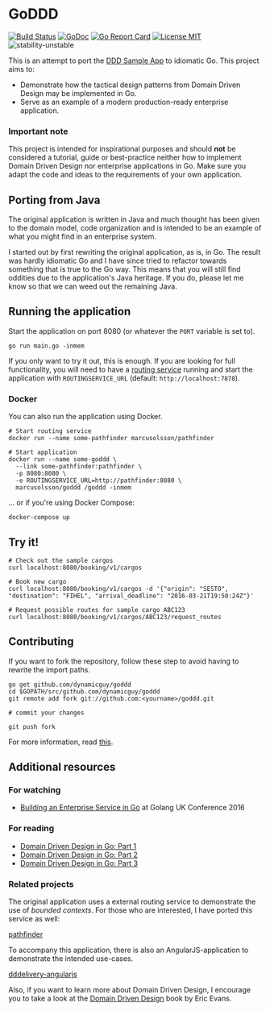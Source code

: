 # GoDDD 

[![Build Status](https://travis-ci.org/marcusolsson/goddd.svg?branch=master)](https://travis-ci.org/marcusolsson/goddd)
[![GoDoc](https://img.shields.io/badge/godoc-reference-blue.svg?style=flat)](https://godoc.org/github.com/dynamicguy/goddd)
[![Go Report Card](https://goreportcard.com/badge/github.com/dynamicguy/goddd)](https://goreportcard.com/report/github.com/dynamicguy/goddd)
[![License MIT](https://img.shields.io/badge/license-MIT-lightgrey.svg?style=flat)](LICENSE)
![stability-unstable](https://img.shields.io/badge/stability-unstable-yellow.svg)

This is an attempt to port the [DDD Sample App](https://github.com/citerus/dddsample-core) to idiomatic Go. This project aims to:

- Demonstrate how the tactical design patterns from Domain Driven Design may be implemented in Go. 
- Serve as an example of a modern production-ready enterprise application.

### Important note

This project is intended for inspirational purposes and should **not** be considered a tutorial, guide or best-practice neither how to implement Domain Driven Design nor enterprise applications in Go. Make sure you adapt the code and ideas to the requirements of your own application.

## Porting from Java

The original application is written in Java and much thought has been given to the domain model, code organization and is intended to be an example of what you might find in an enterprise system.

I started out by first rewriting the original application, as is, in Go. The result was hardly idiomatic Go and I have since tried to refactor towards something that is true to the Go way. This means that you will still find oddities due to the application's Java heritage. If you do, please let me know so that we can weed out the remaining Java.

## Running the application

Start the application on port 8080 (or whatever the `PORT` variable is set to).

```
go run main.go -inmem
```

If you only want to try it out, this is enough. If you are looking for full functionality, you will need to have a [routing service](https://github.com/marcusolsson/pathfinder) running and start the application with `ROUTINGSERVICE_URL` (default: `http://localhost:7878`).

### Docker

You can also run the application using Docker.

```
# Start routing service
docker run --name some-pathfinder marcusolsson/pathfinder

# Start application
docker run --name some-goddd \
  --link some-pathfinder:pathfinder \
  -p 8080:8080 \
  -e ROUTINGSERVICE_URL=http://pathfinder:8080 \
  marcusolsson/goddd /goddd -inmem
```

... or if you're using Docker Compose:

```
docker-compose up
```

## Try it!

```
# Check out the sample cargos
curl localhost:8080/booking/v1/cargos

# Book new cargo
curl localhost:8080/booking/v1/cargos -d '{"origin": "SESTO", "destination": "FIHEL", "arrival_deadline": "2016-03-21T19:50:24Z"}'

# Request possible routes for sample cargo ABC123
curl localhost:8080/booking/v1/cargos/ABC123/request_routes
```

## Contributing

If you want to fork the repository, follow these step to avoid having to rewrite the import paths.

```shell
go get github.com/dynamicguy/goddd
cd $GOPATH/src/github.com/dynamicguy/goddd
git remote add fork git://github.com:<yourname>/goddd.git

# commit your changes

git push fork
```

For more information, read [this](http://blog.campoy.cat/2014/03/github-and-go-forking-pull-requests-and.html).

## Additional resources

### For watching

- [Building an Enterprise Service in Go](https://www.youtube.com/watch?v=twcDf_Y2gXY) at Golang UK Conference 2016

### For reading

- [Domain Driven Design in Go: Part 1](http://www.citerus.se/go-ddd)
- [Domain Driven Design in Go: Part 2](http://www.citerus.se/part-2-domain-driven-design-in-go)
- [Domain Driven Design in Go: Part 3](http://www.citerus.se/part-3-domain-driven-design-in-go)

### Related projects

The original application uses a external routing service to demonstrate the use of _bounded contexts_. For those who are interested, I have ported this service as well:

[pathfinder](https://github.com/marcusolsson/pathfinder)

To accompany this application, there is also an AngularJS-application to demonstrate the intended use-cases.

[dddelivery-angularjs](https://github.com/marcusolsson/dddelivery-angularjs)

Also, if you want to learn more about Domain Driven Design, I encourage you to take a look at the [Domain Driven Design](http://www.amazon.com/Domain-Driven-Design-Tackling-Complexity-Software/dp/0321125215) book by Eric Evans.

